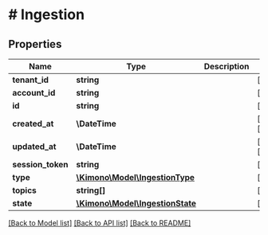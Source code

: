 # # Ingestion

## Properties

Name | Type | Description | Notes
------------ | ------------- | ------------- | -------------
**tenant_id** | **string** |  | [optional]
**account_id** | **string** |  | [optional]
**id** | **string** |  | [optional]
**created_at** | **\DateTime** |  | [optional] [readonly]
**updated_at** | **\DateTime** |  | [optional] [readonly]
**session_token** | **string** |  | [optional]
**type** | [**\Kimono\Model\IngestionType**](IngestionType.md) |  | [optional]
**topics** | **string[]** |  | [optional]
**state** | [**\Kimono\Model\IngestionState**](IngestionState.md) |  | [optional]

[[Back to Model list]](../../README.md#models) [[Back to API list]](../../README.md#endpoints) [[Back to README]](../../README.md)
